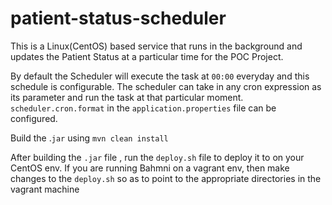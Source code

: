 # patient-status-scheduler

This is a Linux(CentOS) based service that runs in the background and updates the Patient Status at a particular time for the POC
Project.

By default the Scheduler will execute the task at `00:00` everyday and this schedule is configurable.
The scheduler can take in any cron expression as its parameter and run the task at that particular moment. 
`scheduler.cron.format` in the `application.properties` file can be configured.

Build the .`jar` using `mvn clean install`

After building the `.jar` file , run the `deploy.sh` file to deploy it to on your CentOS env. If you are running Bahmni on a vagrant 
env, then make changes to the `deploy.sh` so as to point to the appropriate directories in the vagrant machine
